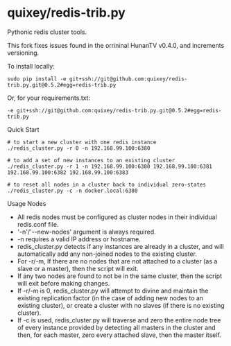 quixey/redis-trib.py
====================

Pythonic redis cluster tools.

This fork fixes issues found in the orrininal HunanTV v0.4.0, and 
increments versioning. 

To install locally:

    sudo pip install -e git+ssh://git@github.com:quixey/redis-trib.py.git@0.5.2#egg=redis-trib.py
    
Or, for your requirements.txt:

    -e git+ssh://git@github.com:quixey/redis-trib.py.git@0.5.2#egg=redis-trib.py

Quick Start

    # to start a new cluster with one redis instance
    ./redis_cluster.py -r 0 -n 192.168.99.100:6380 
    
    # to add a set of new instances to an existing cluster
    ./redis_cluster.py -r 1 -n 192.168.99.100:6380 192.168.99.100:6381 192.168.99.100:6382 192.168.99.100:6383
    
    # to reset all nodes in a cluster back to individual zero-states
    ./redis_cluster.py -c -n docker.local:6380 

Usage Nodes

<ul>
<li> All redis nodes must be configured as cluster nodes in their individual redis.conf file. 
<li> '-n'/'--new-nodes' argument is always required.
<li> -n requires a valid IP address or hostname.
<li> redis_cluster.py detects if any instances are already in a cluster, and will automatically add any non-joined nodes to the existing cluster.
<li> For -r/-m, If there are no nodes that are not attached to a cluster (as a slave or a master), then the script will exit. 
<li> If any two nodes are found to not be in the same cluster, then the script will exit before making changes.
<li> If -r/-m is 0, redis_cluster.py will attempt to divine and maintain the existing replication factor (in the case of adding new nodes to an existing cluster), or create a cluster with no slaves (if there is no existing cluster).
<li> If -c is used, redis_cluster.py will traverse and zero the entire node tree of every instance provided by detecting all masters in the cluster and then, for each master, zero every attached slave, then the master itself.
</ul>
